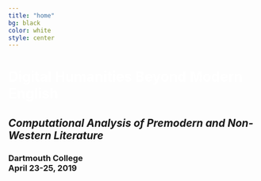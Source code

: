 ```yaml
---
title: "home"
bg: black
color: white
style: center
---
```


<div id="clickout" href="#about">
<h1 style="color: white; text-align: left;">Digital Humanities Beyond Modern English</h1>
<h2 style="font-style: italic;">Computational Analysis of Premodern and Non-Western Literature</h2>
<h3 style="position: relative; bottom: 0;">Dartmouth College<br/>April 23-25, 2019</h3>
</div>
